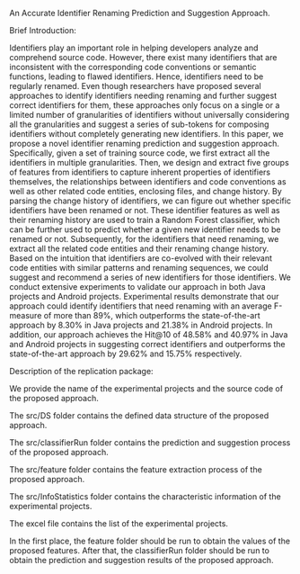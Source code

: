 An Accurate Identifier Renaming Prediction and Suggestion Approach.

Brief Introduction:

Identifiers play an important role in helping developers analyze and comprehend source code. However, there exist many identifiers that are inconsistent with the corresponding code conventions or semantic functions, leading to flawed identifiers. Hence, identifiers need to be regularly renamed. Even though researchers have proposed several approaches to identify identifiers needing renaming and further suggest correct identifiers for them, these approaches only focus on a single or a limited number of granularities of identifiers without universally considering all the granularities and suggest a series of sub-tokens for composing identifiers without completely generating new identifiers. In this paper, we propose a novel identifier renaming prediction and suggestion approach. Specifically, given a set of training source code, we first extract all the identifiers in multiple granularities. Then, we design and extract five groups of features from identifiers to capture inherent properties of identifiers themselves, the relationships between identifiers and code conventions as well as other related code entities, enclosing files, and change history. By parsing the change history of identifiers, we can figure out whether specific identifiers have been renamed or not. These identifier features as well as their renaming history are used to train a Random Forest classifier, which can be further used to predict whether a given new identifier needs to be renamed or not. Subsequently, for the identifiers that need renaming, we extract all the related code entities and their renaming change history. Based on the intuition that identifiers are co-evolved with their relevant code entities with similar patterns and renaming sequences, we could suggest and recommend a series of new identifiers for those identifiers. We conduct extensive experiments to validate our approach in both Java projects and Android projects. Experimental results demonstrate that our approach could identify identifiers that need renaming with an average F-measure of more than 89%, which outperforms the state-of-the-art approach by 8.30% in Java projects and 21.38% in Android projects. In addition, our approach achieves the Hit@10 of 48.58% and 40.97% in Java and Android projects in suggesting correct identifiers and outperforms the state-of-the-art approach by 29.62% and 15.75% respectively.

Description of the replication package:

We provide the name of the experimental projects and the source code of the proposed approach. 

The src/DS folder contains the defined data structure of the proposed approach. 

The src/classifierRun folder contains the prediction and suggestion process of the proposed approach. 

The src/feature folder contains the feature extraction process of the proposed approach. 

The src/InfoStatistics folder contains the characteristic information of the experimental projects. 

The excel file contains the list of the experimental projects.

In the first place, the feature folder should be run to obtain the values of the proposed features. After that, the classifierRun folder should be run to obtain the prediction and suggestion results of the proposed approach.

